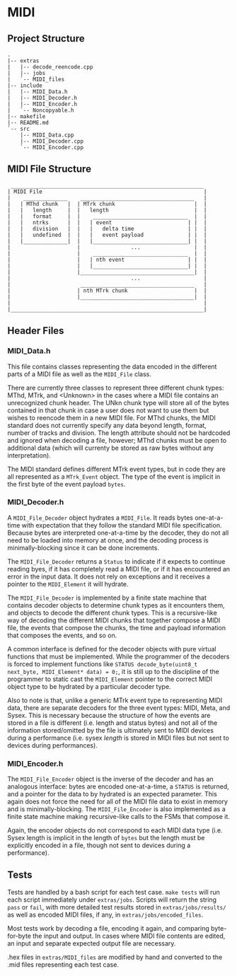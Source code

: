 # MIDI

## Project Structure
```
.
|-- extras
|   |-- decode_reencode.cpp
|   |-- jobs
|   `-- MIDI_files
|-- include
|   |-- MIDI_Data.h
|   |-- MIDI_Decoder.h
|   |-- MIDI_Encoder.h
|   `-- Noncopyable.h
|-- makefile
|-- README.md
`-- src
    |-- MIDI_Data.cpp
    |-- MIDI_Decoder.cpp
    `-- MIDI_Encoder.cpp

```

## MIDI File Structure
```
 _____________________________________________________________
| MIDI File                                                   |
|    ______________    ____________________________________   |
|   | MThd chunk   |  | MTrk chunk                         |  |
|   |   length     |  |   length                           |  |
|   |   format     |  |    ______________________________  |  |
|   |   ntrks      |  |   | event                        | |  |
|   |   division   |  |   |   delta time                 | |  |
|   |   undefined  |  |   |   event payload              | |  |
|   |______________|  |   |______________________________| |  |
|                     |                ...                 |  |
|                     |    ______________________________  |  |
|                     |   | nth event                    | |  |
|                     |   |______________________________| |  |
|                     |____________________________________|  |
|                                      ...                    |
|                      ____________________________________   |
|                     | nth MTrk chunk                     |  |
|                     |____________________________________|  |
|                                                             |
|_____________________________________________________________|
```

## Header Files

### MIDI_Data.h
This file contains classes representing the data encoded in the different parts of a MIDI file as well as the `MIDI_File` class.

There are currently three classes to represent three different chunk types: MThd, MTrk, and \<Unknown\> in the cases where a MIDI file contains an unrecognized chunk header. The UNkn chunk type will store all of the bytes contained in that chunk in case a user does not want to use them but wishes to reencode them in a new MIDI file. For MThd chunks, the MIDI standard does not currently specify any data beyond length, format, number of tracks and division. The length attribute should not be hardcoded and ignored when decoding a file, however; MThd chunks must be open to additional data (which will currenty be stored as raw bytes without any interpretation).

The MIDI standard defines different MTrk event types, but in code they are all represented as a `MTrk_Event` object. The type of the event is implicit in the first byte of the event payload `bytes`. 

### MIDI_Decoder.h
A `MIDI_File_Decoder` object hydrates a `MIDI_File`. It reads bytes one-at-a-time with expectation that they follow the standard MIDI file specification. Because bytes are interpreted one-at-a-time by the decoder, they do not all need to be loaded into memory at once, and the decoding process is minimally-blocking since it can be done increments.

The `MIDI_File_Decoder` returns a `Status` to indicate if it expects to continue reading byes, if it has completely read a MIDI file, or if it has encountered an error in the input data. It does not rely on exceptions and it receives a pointer to the `MIDI_Element` it will hydrate.

The `MIDI_File_Decoder` is implemented by a finite state machine that contains decoder objects to determine chunk types as it encounters them, and objects to decode the different chunk types. This is a recursive-like way of decoding the different MIDI chunks that together compose a MIDI file, the events that compose the chunks, the time and payload information that composes the events, and so on.

A common interface is defined for the decoder objects with pure virtual functions that must be implemented. While the programmer of the decoders is forced to implement functions like `STATUS decode_byte(uint8_t next_byte, MIDI_Element* data) = 0;`, it is still up to the discipline of the programmer to static cast the `MIDI_Element` pointer to the correct MIDI object type to be hydrated by a particular decoder type.

Also to note is that, unlike a generic MTrk event type to representing MIDI data, there are separate decoders for the three event types: MIDI, Meta, and Sysex. This is necessary because the structure of how the events are stored in a file is different (i.e. length and status bytes) and not all of the information stored/omitted by the file is ultimately sent to MIDI devices during a performance (i.e. sysex *length* is stored in MIDI files but not sent to devices during performances).

### MIDI_Encoder.h
The `MIDI_File_Encoder` object is the inverse of the decoder and has an analogous interface: bytes are encoded one-at-a-time, a `STATUS` is returned, and a pointer for the data to by hydrated is an expected parameter. This again does not force the need for all of the MIDI file data to exist in memory and is minimally-blocking. The `MIDI_File_Encoder` is also implemented as a finite state machine making recursive-like calls to the FSMs that compose it.

Again, the encoder objects do not correspond to each MIDI data type (i.e. Sysex length is implicit in the length of `bytes` but the length must be explicitly encoded in a file, though not sent to devices during a performance).

## Tests
Tests are handled by a bash script for each test case. `make tests` will run each script immediately under `extras/jobs`. Scripts will return the string `pass` or `fail`, with more detailed test results stored in `extras/jobs/results/` as well as encoded MIDI files, if any, in `extras/jobs/encoded_files`.

Most tests work by decoding a file, encoding it again, and comparing byte-for-byte the input and output. In cases where MIDI file contents are edited, an input and separate expected output file are necessary.

.hex files in `extras/MIDI_files` are modified by hand and converted to the .mid files representing each test case.
